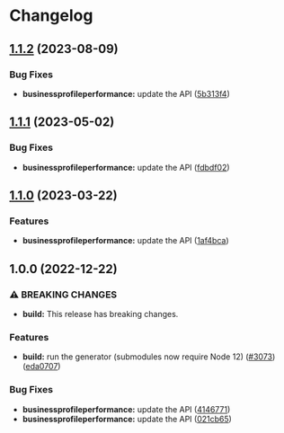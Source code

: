 # Changelog

## [1.1.2](https://github.com/googleapis/google-api-nodejs-client/compare/businessprofileperformance-v1.1.1...businessprofileperformance-v1.1.2) (2023-08-09)


### Bug Fixes

* **businessprofileperformance:** update the API ([5b313f4](https://github.com/googleapis/google-api-nodejs-client/commit/5b313f49201d721fee03d7bf8246184187a5d11c))

## [1.1.1](https://github.com/googleapis/google-api-nodejs-client/compare/businessprofileperformance-v1.1.0...businessprofileperformance-v1.1.1) (2023-05-02)


### Bug Fixes

* **businessprofileperformance:** update the API ([fdbdf02](https://github.com/googleapis/google-api-nodejs-client/commit/fdbdf02c86951783f913f471f874e94ec20e5843))

## [1.1.0](https://github.com/googleapis/google-api-nodejs-client/compare/businessprofileperformance-v1.0.0...businessprofileperformance-v1.1.0) (2023-03-22)


### Features

* **businessprofileperformance:** update the API ([1af4bca](https://github.com/googleapis/google-api-nodejs-client/commit/1af4bcac450512b155d866746349d04388bb09f2))

## 1.0.0 (2022-12-22)


### ⚠ BREAKING CHANGES

* **build:** This release has breaking changes.

### Features

* **build:** run the generator (submodules now require Node 12) ([#3073](https://github.com/googleapis/google-api-nodejs-client/issues/3073)) ([eda0707](https://github.com/googleapis/google-api-nodejs-client/commit/eda07079dadab46a80b6f9ede618f4f43030169e))


### Bug Fixes

* **businessprofileperformance:** update the API ([4146771](https://github.com/googleapis/google-api-nodejs-client/commit/414677137630400309f84f5d1113df42d538e60a))
* **businessprofileperformance:** update the API ([021cb65](https://github.com/googleapis/google-api-nodejs-client/commit/021cb651a6f33787f0eac4a5e82dc49ee33dcd48))
